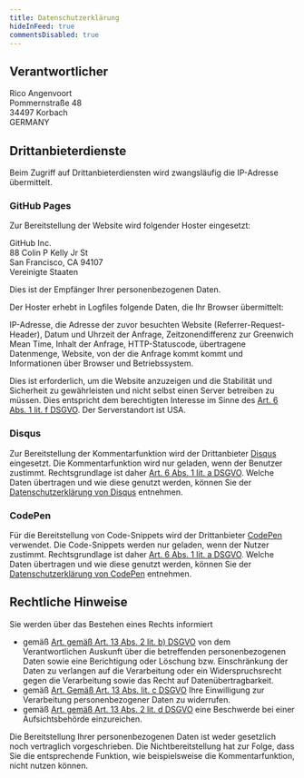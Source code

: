 ```yaml
---
title: Datenschutzerklärung
hideInFeed: true
commentsDisabled: true
---
```


## Verantwortlicher

Rico Angenvoort\
Pommernstraße 48\
34497 Korbach\
GERMANY

## Drittanbieterdienste

Beim Zugriff auf Drittanbieterdiensten wird zwangsläufig die IP-Adresse übermittelt.

### GitHub Pages

Zur Bereitstellung der Website wird folgender Hoster eingesetzt:

GitHub Inc.\
88 Colin P Kelly Jr St\
San Francisco, CA 94107\
Vereinigte Staaten

Dies ist der Empfänger Ihrer personenbezogenen Daten.

Der Hoster erhebt in Logfiles folgende Daten, die Ihr Browser übermittelt:

IP-Adresse, die Adresse der zuvor besuchten Website (Referrer-Request-Header), Datum und Uhrzeit der Anfrage, Zeitzonendifferenz zur Greenwich Mean Time, Inhalt der Anfrage, HTTP-Statuscode, übertragene Datenmenge, Website, von der die Anfrage kommt kommt und Informationen über Browser und Betriebssystem.

Dies ist erforderlich, um die Website anzuzeigen und die Stabilität und Sicherheit zu gewährleisten und nicht selbst einen Server betreiben zu müssen. Dies entspricht dem berechtigten Interesse im Sinne des [Art. 6 Abs. 1 lit. f DSGVO](https://dsgvo-gesetz.de/art-6-dsgvo/). Der Serverstandort ist USA.

### Disqus

Zur Bereitstellung der Kommentarfunktion wird der Drittanbieter [Disqus](https://disqus.com/) eingesetzt. Die Kommentarfunktion wird nur geladen, wenn der Benutzer zustimmt. Rechtsgrundlage ist daher [Art. 6 Abs. 1 lit. a DSGVO](https://dsgvo-gesetz.de/art-6-dsgvo/). Welche Daten übertragen und wie diese genutzt werden, können Sie der [Datenschutzerklärung von Disqus](https://disqus.com/privacy-policy/) entnehmen.

### CodePen

Für die Bereitstellung von Code-Snippets wird der Drittanbieter [CodePen](https://codepen.io/) verwendet. Die Code-Snippets werden nur geladen, wenn der Nutzer zustimmt. Rechtsgrundlage ist daher [Art. 6 Abs. 1 lit. a DSGVO](https://dsgvo-gesetz.de/art-6-dsgvo/). Welche Daten übertragen und wie diese genutzt werden, können Sie der [Datenschutzerklärung von CodePen](https://blog.codepen.io/documentation/privacy-policy/) entnehmen.

## Rechtliche Hinweise

Sie werden über das Bestehen eines Rechts informiert

- gemäß [Art. gemäß Art. 13 Abs. 2 lit. b) DSGVO](<(https://dsgvo-gesetz.de/art-13-dsgvo/)>) von dem Verantwortlichen Auskunft über die betreffenden personenbezogenen Daten sowie eine Berichtigung oder Löschung bzw. Einschränkung der Daten zu verlangen auf die Verarbeitung oder ein Widerspruchsrecht gegen die Verarbeitung sowie das Recht auf Datenübertragbarkeit.
- gemäß [Art. Gemäß Art. 13 Abs. lit. c DSGVO](https://dsgvo-gesetz.de/art-13-dsgvo/) Ihre Einwilligung zur Verarbeitung personenbezogener Daten zu widerrufen.
- gemäß [Art. gemäß Art. 13 Abs. 2 lit. d DSGVO](https://dsgvo-gesetz.de/art-13-dsgvo/) eine Beschwerde bei einer Aufsichtsbehörde einzureichen.

Die Bereitstellung Ihrer personenbezogenen Daten ist weder gesetzlich noch vertraglich vorgeschrieben. Die Nichtbereitstellung hat zur Folge, dass Sie die entsprechende Funktion, wie beispielsweise die Kommentarfunktion, nicht nutzen können.
